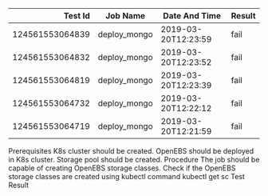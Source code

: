 |    Test Id    |  Job Name  |   Date And Time   |Result |
|--------------:|------------|-------------------|-------|
|124561553064839|deploy_mongo|2019-03-20T12:23:59|fail   |
|124561553064832|deploy_mongo|2019-03-20T12:23:52|fail   |
|124561553064819|deploy_mongo|2019-03-20T12:23:39|fail   |
|124561553064732|deploy_mongo|2019-03-20T12:22:12|fail   |
|124561553064719|deploy_mongo|2019-03-20T12:21:59|fail   |
Prerequisites
K8s cluster should be created.
OpenEBS should be deployed in K8s cluster.
Storage pool should be created.
Procedure
The job should be capable of creating OpenEBS storage classes.
Check if the OpenEBS storage classes are created using kubectl command kubectl get sc
Test Result

